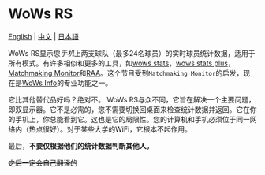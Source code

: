 # WoWs RS
[English](https://github.com/HenryQuan/WoWs-RS/blob/master/README.md) | [中文](https://github.com/HenryQuan/WoWs-RS/blob/master/ZN.md) | [日本語](https://github.com/HenryQuan/WoWs-RS/blob/master/JA.md)

WoWs RS显示您*手机*上两支球队（最多24名球员）的实时球员统计数据，适用于所有模式。有许多相似和更多的工具，如[wows stats](https://github.com/wows-stats/wows-stats)，[wows stats plus](https://github.com/anmonite/wows-stats-plus)，[Matchmaking Monitor](https://github.com/jammin411/MatchmakingMonitor)和[RAA](https://raa.sea-group.org/)。这个节目受到`Matchmaking Monitor`的启发，现在是[WoWs Info](https://github.com/HenryQuan/WoWs-Info-Origin)的专业功能之一。

它比其他替代品好吗？绝对不。 WoWs RS与众不同，它旨在解决一个主要问题，即双显示器。它不是必需的，您不需要切换回桌面来检查统计数据并返回。它在你的手机上，你总能看到它。这也是它的局限性。您的计算机和手机必须位于同一网络内（热点很好）。对于某些大学的WiFi，它根本不起作用。

最后，**不要仅根据他们的统计数据判断其他人。**

~~之后一定会自己翻译的~~

